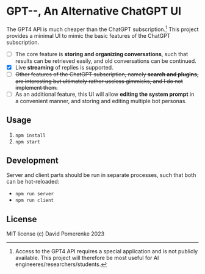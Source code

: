 # GPT--, An Alternative ChatGPT UI

The GPT4 API is much cheaper than the ChatGPT subscription.[^1] This project provides a minimal UI to mimic the basic features of the ChatGPT subscription.

- [ ] The core feature is **storing and organizing conversations**, such that results can be retrieved easily, and old conversations can be continued.
- [x] Live **streaming** of replies is supported.
- [ ] ~~Other features of the ChatGPT subscription, namely **search and plugins**, are interesting but ultimately rather useless gimmicks, and I do not implement them.~~
- [ ] As an additional feature, this UI will allow **editing the system prompt** in a convenient manner, and storing and editing multiple bot personas.

[^1]: Access to the GPT4 API requires a special application and is not publicly available. This project will therefore be most useful for AI engineeres/researchers/students.

## Usage

1. `npm install`
2. `npm start`

## Development

Server and client parts should be run in separate processes, such that both can be hot-reloaded:

- `npm run server`
- `npm run client`

## License

MIT license (c) David Pomerenke 2023
